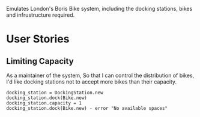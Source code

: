 Emulates London's Boris Bike system, including the docking stations, bikes and infrustructure required.
# User Stories
## Limiting Capacity
As a maintainer of the system,
So that I can control the distribution of bikes,
I'd like docking stations not to accept more bikes than their capacity.

```
docking_station = DockingStation.new
docking_station.dock(Bike.new) 
docking_station.capacity = 1
docking_station.dock(Bike.new) - error "No available spaces"

```
